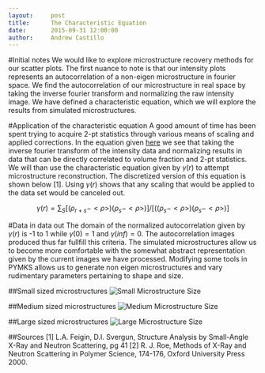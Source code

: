 ```yaml
---
layout:     post
title:      The Characteristic Equation
date:       2015-09-31 12:00:00
author:     Andrew Castillo
---
```

<!-- Start Writing Below in Markdown -->

#Initial notes
We would like to explore microstructure recovery methods for our scatter plots. The first nuance to note is that our intensity plots represents an autocorrelation of a non-eigen microstructure in fourier space. We find the autocorrelation of our microstructure in real space by taking the inverse fourier transform and normalizing the raw intensity image. 
We have defined a characteristic equation, which we will explore the results from simulated microstructures.       

#Application of the characteristic equation
A good amount of time has been spent trying to acquire 2-pt statistics through various means of scaling and applied corrections. In the equation given [here](http://materials-informatics-class-fall2015.github.io/MIC-polymers/2015/09/29/Derivation-equation/) we see that taking the inverse fourier transform of the intensity data and normalizing results in data that can be directly correlated to volume fraction and 2-pt statistics. We will than use the characteristic equation given
by $\gamma(r)$ to attempt microstructure reconstruction. The discretized version of this equation is shown below [1]. Using $\gamma(r)$ shows that any scaling that would be applied to the data set would be canceled out. 

$$
\gamma(r) = \sum_S[(\rho_{r+s}-<\rho>)(\rho_{s}-<\rho>)]/[((\rho_{s}-<\rho>)(\rho_{s}-<\rho>)]
$$

#Data in data out
The domain of the normalized autocorrelation given by $\gamma(r)$ is -1 to 1 while $\gamma(0)=1$ and $\gamma(inf)=0$. The autocorrelation images produced thus far fullfill this criteria. The simulated microstructures allow us to become more comfortable with the somewhat abstract representation given by the current images we have processed. Modifying some tools in PYMKS allows us to generate non eigen microstructures and vary rudimentary parameters
pertaining to shape and size. 

##Small sized microstructures
![Small Microstructure Size](https://41.media.tumblr.com/625f22ee8e550d8ad59716585146df36/tumblr_nx3jpm9NWe1rlqsr4o1_1280.png)

##Medium sized microstructures
![Medium Microstructure Size](https://41.media.tumblr.com/e8ba370e8553c704aea32babefce38de/tumblr_nx3jpvfvSw1rlqsr4o1_1280.png)

##Large sized microstructures
![Large Microstructure Size](https://40.media.tumblr.com/55b3efeb560ffc663595763efa707b0a/tumblr_nx3jpc0Swr1rlqsr4o1_1280.png)



##Sources
[1] L.A. Feigin, D.I. Svergun, Structure Analysis by Small-Angle X-Ray and Neutron Scattering, pg 41
[2] R. J. Roe, Methods of X-Ray and Neutron Scattering in Polymer Science, 174-176, Oxford University Press 2000.
